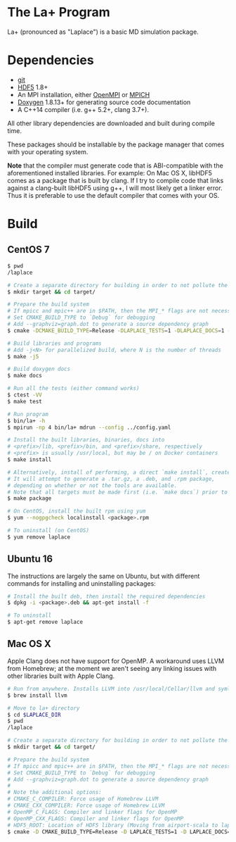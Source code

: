 # The La+ Program

La+ (pronounced as "Laplace") is a basic MD simulation package.


# Dependencies

* [git](https://git-scm.com/)
* [HDF5](https://support.hdfgroup.org/HDF5/) 1.8+
* An MPI installation, either [OpenMPI](https://www.open-mpi.org/) or [MPICH](https://www.mpich.org/)
* [Doxygen](http://www.stack.nl/~dimitri/doxygen/) 1.8.13+ for generating source code documentation
* A C++14 compiler (i.e. g++ 5.2+, clang 3.7+).

All other library dependencies are downloaded and built during compile time.

These packages should be installable by the package manager that comes with your operating system.

**Note** that the compiler must generate code that is ABI-compatible with the aforementioned installed libraries.  For example: On Mac OS X, libHDF5 comes as a package that is built by clang.  If I try to compile code that links against a clang-built libHDF5 using g++, I will most likely get a linker error.  Thus it is preferable to use the default compiler that comes with your OS.



# Build

## CentOS 7



```bash
$ pwd
/laplace

# Create a separate directory for building in order to not pollute the source tree
$ mkdir target && cd target/

# Prepare the build system
# If mpicc and mpic++ are in $PATH, then the MPI_* flags are not necessary
# Set CMAKE_BUILD_TYPE to `Debug` for debugging
# Add --graphviz=graph.dot to generate a source dependency graph
$ cmake -DCMAKE_BUILD_TYPE=Release -DLAPLACE_TESTS=1 -DLAPLACE_DOCS=1 -DMPI_C_LIBRARIES=/usr/lib64/openmpi/lib/libmpi.so -DMPI_C_INCLUDE_PATH=/usr/include/openmpi-x86_64 -DMPI_CXX_LIBRARIES=/usr/lib64/openmpi/lib/libmpi_cxx.so -DMPI_CXX_INCLUDE_PATH=/usr/include/openmpi-x86_64 ..

# Build libraries and programs
# Add -j<N> for parallelized build, where N is the number of threads
$ make -j5

# Build doxygen docs
$ make docs

# Run all the tests (either command works)
$ ctest -VV
$ make test

# Run program
$ bin/la+ -h
$ mpirun -np 4 bin/la+ mdrun --config ../config.yaml

# Install the built libraries, binaries, docs into
# <prefix>/lib, <prefix>/bin, and <prefix>/share, respectively
# <prefix> is usually /usr/local, but may be / on Docker containers
$ make install

# Alternatively, install of performing, a direct `make install`, create an installation package.
# It will attempt to generate a .tar.gz, a .deb, and .rpm package,
# depending on whether or not the tools are available.
# Note that all targets must be made first (i.e. `make docs`) prior to calling `make package`
$ make package

# On CentOS, install the built rpm using yum
$ yum --nogpgcheck localinstall <package>.rpm

# To uninstall (on CentOS)
$ yum remove laplace
```


## Ubuntu 16

The instructions are largely the same on Ubuntu, but with different
commands for installing and uninstalling packages:

```bash
# Install the built deb, then install the required dependencies
$ dpkg -i <package>.deb && apt-get install -f

# To uninstall
$ apt-get remove laplace
```


## Mac OS X

Apple Clang does not have support for OpenMP. A workaround uses LLVM from Homebrew; at the moment we aren't seeing any linking issues with other libraries built with Apple Clang.

```bash
# Run from anywhere. Installs LLVM into /usr/local/Cellar/llvm and symlinks to /usr/local/opt/llvm.
$ brew install llvm

# Move to la+ directory
$ cd $LAPLACE_DIR
$ pwd
/laplace

# Create a separate directory for building in order to not pollute the source tree
$ mkdir target && cd target/

# Prepare the build system
# If mpicc and mpic++ are in $PATH, then the MPI_* flags are not necessary
# Set CMAKE_BUILD_TYPE to `Debug` for debugging
# Add --graphviz=graph.dot to generate a source dependency graph
# 
# Note the additional options:
# CMAKE_C_COMPILER: Force usage of Homebrew LLVM
# CMAKE_CXX_COMPILER: Force usage of Homebrew LLVM
# OpenMP_C_FLAGS: Compiler and linker flags for OpenMP
# OpenMP_CXX_FLAGS: Compiler and linker flags for OpenMP
# HDF5_ROOT: Location of HDF5 library (Moving from airport-scala to laplace with the same HDF5 (using CMake, with Java bindings) failed without this)
$ cmake -D CMAKE_BUILD_TYPE=Release -D LAPLACE_TESTS=1 -D LAPLACE_DOCS=1 -D MPI_C_LIBRARIES=/usr/local/opt/open-mpi/lib/libmpi.dylib -D MPI_C_INCLUDE_PATH=/usr/local/opt/open-mpi/include -D MPI_CXX_LIBRARIES=/usr/local/opt/open-mpi/lib/libmpi.dylib -D MPI_CXX_INCLUDE_PATH=/usr/local/opt/open-mpi/include -D CMAKE_C_COMPILER=/usr/local/opt/llvm/bin/clang -D CMAKE_CXX_COMPILER=/usr/local/opt/llvm/bin/clang++ -D OpenMP_C_FLAGS='-I/usr/local/opt/llvm/include -L/usr/local/opt/llvm/lib -fopenmp' -D OpenMP_CXX_FLAGS='-I/usr/local/opt/llvm/include -L/usr/local/opt/llvm/lib -fopenmp' -D HDF5_ROOT=/usr/local/opt/hdf5 -D HDF5_LIBRARY_DIRS=/usr/local/opt/hdf5/lib -D HDF5_INCLUDE_DIRS=/usr/local/opt/hdf5/include -D HDF5_CXX_LIBRARIES=/usr/local/opt/hdf5/lib/libhdf5_cpp.dylib ..
```

